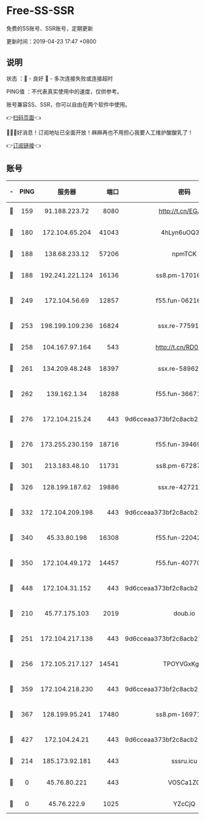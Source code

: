 # Free-SS-SSR

免费的SS账号、SSR账号，定期更新

更新时间：2019-04-23 17:47 +0800

## 说明

状态     ：🙂 - 良好 🙁 - 多次连接失败或连接超时

PING值   ：不代表真实使用中的速度，仅供参考。

账号兼容SS、SSR，你可以自由在两个软件中使用。

👉[扫码页面](https://liesauer.github.io/Free-SS-SSR/)👈

🎉🎉🎉好消息！订阅地址已全面开放！麻麻再也不用担心我要人工维护酸酸乳了！

👉[订阅链接](https://www.liesauer.net/yogurt/subscribe?ACCESS_TOKEN=DAYxR3mMaZAsaqUb)👈

## 账号

|-|PING|服务器|端口|密码|加密方式|区域|
|:----:|:----:|:-----:|-----:|:----:|:----:|:----:|
|🙂|159|91.188.223.72|8080|http://t.cn/EGJIyrl|rc4-md5|RU|
|🙂|180|172.104.65.204|41043|4hLyn6uOQ3hU|aes-256-cfb|JP|
|🙂|188|138.68.233.12|57206|npmTCK|rc4-md5|US|
|🙂|188|192.241.221.124|16136|ss8.pm-17016090|aes-256-cfb|US|
|🙂|249|172.104.56.69|12857|f55.fun-06216036|aes-256-cfb|SG|
|🙂|253|198.199.109.236|16824|ssx.re-77591360|aes-256-cfb|US|
|🙂|258|104.167.97.164|543|http://t.cn/RD0D7sx|rc4-md5|CA|
|🙂|261|134.209.48.248|18397|ssx.re-58962936|aes-256-cfb|US|
|🙂|262|139.162.1.34|18288|f55.fun-36671353|aes-256-cfb|SG|
|🙂|276|172.104.215.24|443|9d6cceaa373bf2c8acb22e60b6a58be6|aes-256-cfb|US|
|🙂|276|173.255.230.159|18716|f55.fun-39469519|aes-256-cfb|US|
|🙂|301|213.183.48.10|11731|ss8.pm-67287646|rc4-md5|RU|
|🙂|326|128.199.187.62|19886|ssx.re-42721039|aes-256-cfb|SG|
|🙂|332|172.104.209.198|443|9d6cceaa373bf2c8acb22e60b6a58be6|aes-256-cfb|US|
|🙂|340|45.33.80.198|16308|f55.fun-22042256|aes-256-cfb|US|
|🙂|350|172.104.49.172|14457|f55.fun-40770290|aes-256-cfb|SG|
|🙂|448|172.104.31.152|443|9d6cceaa373bf2c8acb22e60b6a58be6|aes-256-cfb|US|
|🙂|210|45.77.175.103|2019|doub.io|aes-128-ctr|SG|
|🙂|251|172.104.217.138|443|9d6cceaa373bf2c8acb22e60b6a58be6|aes-256-cfb|US|
|🙂|256|172.105.217.127|14541|TPOYVGxKglpi|aes-256-cfb|JP|
|🙂|359|172.104.218.230|443|9d6cceaa373bf2c8acb22e60b6a58be6|aes-256-cfb|US|
|🙂|367|128.199.95.241|17480|ss8.pm-16971643|aes-256-cfb|SG|
|🙂|427|172.104.24.21|443|9d6cceaa373bf2c8acb22e60b6a58be6|aes-256-cfb|US|
|🙁|214|185.173.92.181|443|sssru.icu|rc4-md5|RU|
|🙁|0|45.76.80.221|443|VOSCa1ZG|aes-256-cfb|DE|
|🙁|0|45.76.222.9|1025|YZcCjQ|rc4-md5|JP|

